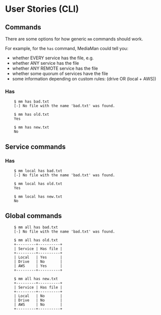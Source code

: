 # User Stories (CLI)

## Commands
There are some options for how generic `mm` commands should work.

For example, for the `has` command, MediaMan could tell you:
- whether EVERY service has the file, e.g.
- whether ANY service has the file
- whether ANY REMOTE service has the file
- whether some quorum of services have the file
- some information depending on custom rules: (drive OR (local + AWS))

### Has
        $ mm has bad.txt
        [-] No file with the name 'bad.txt' was found.

        $ mm has old.txt
        Yes

        $ mm has new.txt
        No


## Service commands

### Has
        $ mm local has bad.txt
        [-] No file with the name 'bad.txt' was found.

        $ mm local has old.txt
        Yes

        $ mm local has new.txt
        No


## Global commands
        $ mm all has bad.txt
        [-] No file with the name 'bad.txt' was found.

        $ mm all has old.txt
        +---------+----------+
        | Service | Has file |
        +---------+----------+
        | Local   | Yes      |
        | Drive   | No       |
        | AWS     | Yes      |
        +---------+----------+

        $ mm all has new.txt
        +---------+----------+
        | Service | Has file |
        +---------+----------+
        | Local   | No       |
        | Drive   | No       |
        | AWS     | No       |
        +---------+----------+

